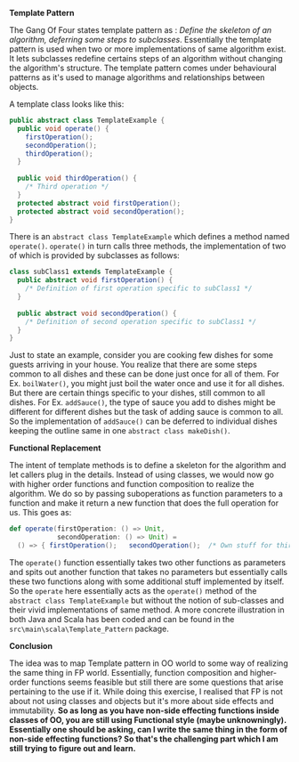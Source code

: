 **Template Pattern**

The Gang Of Four states template pattern as : *Define the skeleton of an algorithm, deferring 
some steps to subclasses*. Essentially the template pattern is used when two or more implementations 
of same algorithm exist. It lets subclasses redefine certains steps of an algorithm without 
changing the algorithm's structure. The template pattern comes under behavioural patterns as it's 
used to manage algorithms and relationships between objects.

A template class looks like this: 

```java
public abstract class TemplateExample {
  public void operate() {
    firstOperation();
    secondOperation();
    thirdOperation();
  }
  
  public void thirdOperation() {
    /* Third operation */
  }
  protected abstract void firstOperation();
  protected abstract void secondOperation();
}
```

There is an `abstract class TemplateExample` which defines a method named `operate()`. `operate()` 
in turn calls three methods, the implementation of two of which is provided by subclasses as follows:  

```java
class subClass1 extends TemplateExample {
  public abstract void firstOperation() {
    /* Definition of first operation specific to subClass1 */
  }
  
  public abstract void secondOperation() {
    /* Definition of second operation specific to subClass1 */
  }
}
```
Just to state an example, consider you are cooking few dishes for some guests arriving 
in your house. You realize that there are some steps common to all dishes and these can be 
done just once for all of them. For Ex. `boilWater()`, you might just boil the water once and use 
it for all dishes. But there are certain things specific to your dishes, still common to all dishes. 
For Ex. `addSauce()`, the type of sauce you add to dishes might be different for different dishes 
but the task of adding sauce is common to all. So the implementation of `addSauce()` can be 
deferred to individual dishes keeping the outline same in one `abstract class makeDish()`. 

**Functional Replacement**

The intent of template methods is to define a skeleton for the algorithm and let callers plug 
in the details. Instead of using classes, we would now go with higher order functions and 
function composition to realize the algorithm. We do so by passing suboperations as function
parameters to a function and make it return a new function that does the full operation for us.
This goes as: 

```scala
def operate(firstOperation: () => Unit,
            secondOperation: () => Unit) =  
  () => { firstOperation();   secondOperation();  /* Own stuff for third operation */ }
```

The `operate()` function essentially takes two other functions as parameters and spits out another 
function that takes no parameters but essentially calls these two functions along with some 
additional stuff implemented by itself. So the `operate` here essentially acts as the `operate()` 
method of the `abstract class TemplateExample` but without the notion of sub-classes and their vivid 
implementations of same method. A more concrete illustration in both Java and Scala has been coded 
and can be found in the `src\main\scala\Template_Pattern` package.

**Conclusion**

The idea was to map Template pattern in OO world to some way of realizing the same thing in FP 
world. Essentially, function composition and higher-order functions seems feasible but still there 
are some questions that arise pertaining to the use if it. While doing this exercise, I realised 
that FP is not about not using classes and objects but it's more about side effects and immutability. 
**So as long as you have non-side effecting functions inside classes of OO, you are still using 
Functional style (maybe unknowningly). Essentially one should be asking, can I write the same thing 
in the form of non-side effecting functions? So that's the challenging part which I am still trying 
to figure out and learn.** 
